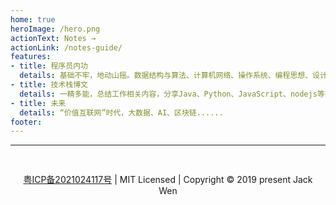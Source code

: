 ```yaml
---
home: true
heroImage: /hero.png
actionText: Notes →
actionLink: /notes-guide/
features:
- title: 程序员内功
  details: 基础不牢，地动山摇。数据结构与算法、计算机网络、操作系统、编程思想、设计模式......
- title: 技术栈博文
  details: 一精多能，总结工作相关内容，分享Java、Python、JavaScript、nodejs等技术博文。
- title: 未来
  details: “价值互联网”时代，大数据、AI、区块链......
footer: 
---
```



<hr>
<div style="text-align: center; padding: 30px 15px;">
  <a href="https://beian.miit.gov.cn/" target="_blank">粤ICP备2021024117号</a> | MIT Licensed | Copyright © 2019 present Jack Wen
</div>